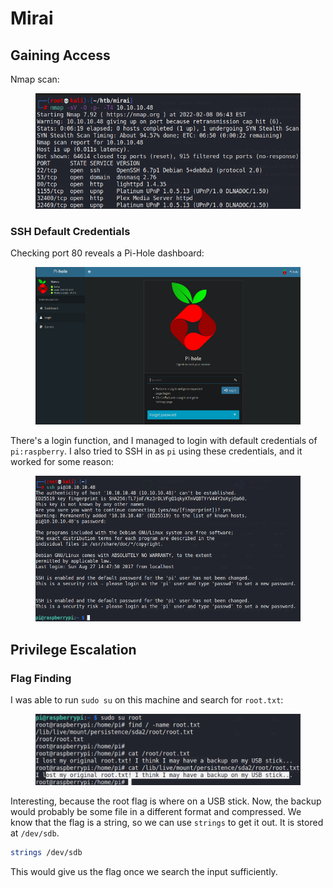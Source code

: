 # Mirai

## Gaining Access

Nmap scan:

<figure><img src="../../../.gitbook/assets/image (46).png" alt=""><figcaption></figcaption></figure>

### SSH Default Credentials

Checking port 80 reveals a Pi-Hole dashboard:

<figure><img src="../../../.gitbook/assets/image (15) (1) (6).png" alt=""><figcaption></figcaption></figure>

There's a login function, and I managed to login with default credentials of `pi:raspberry`. I also tried to SSH in as `pi` using these credentials, and it worked for some reason:

<figure><img src="../../../.gitbook/assets/image (18) (7).png" alt=""><figcaption></figcaption></figure>

## Privilege Escalation

### Flag Finding

I was able to run `sudo su` on this machine and search for `root.txt`:

<figure><img src="../../../.gitbook/assets/image (21) (1).png" alt=""><figcaption></figcaption></figure>

Interesting, because the root flag is where on a USB stick. Now, the backup would probably be some file in a different format and compressed. We know that the flag is a string, so we can use `strings` to get it out. It is stored at `/dev/sdb`.&#x20;

```bash
strings /dev/sdb
```

This would give us the flag once we search the input sufficiently.

